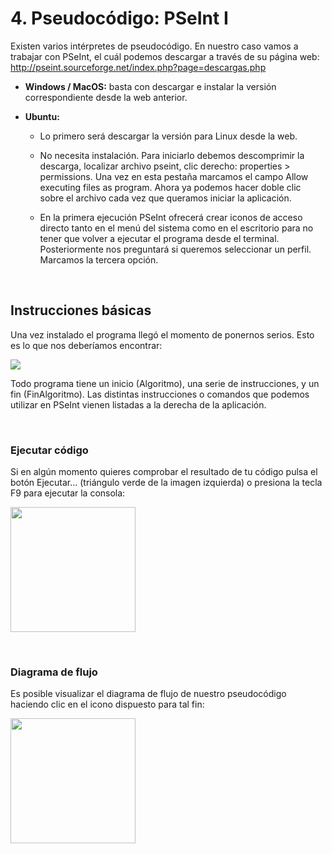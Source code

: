 # 4. Pseudocódigo: PSeInt I

Existen varios intérpretes de pseudocódigo. En nuestro caso vamos a trabajar con PSeInt, el cuál podemos descargar a través de su página web: <http://pseint.sourceforge.net/index.php?page=descargas.php>

- **Windows / MacOS:** basta con descargar e instalar la versión correspondiente desde la web anterior.

- **Ubuntu:**

  - Lo primero será descargar la versión para Linux desde la web.
 
  - No necesita instalación. Para iniciarlo debemos descomprimir la descarga, localizar archivo pseint, clic derecho: properties > permissions. Una vez en esta pestaña marcamos el campo Allow executing files as program. Ahora ya podemos hacer doble clic sobre el archivo cada vez que queramos iniciar la aplicación.

  - En la primera ejecución PSeInt ofrecerá crear iconos de acceso directo tanto en el menú del sistema como en el escritorio para no tener que volver a ejecutar el programa desde el terminal. Posteriormente nos preguntará si queremos seleccionar un perfil. Marcamos la tercera opción.

&nbsp;

## Instrucciones básicas

Una vez instalado el programa llegó el momento de ponernos serios. Esto es lo que nos deberíamos encontrar:

![](https://firebasestorage.googleapis.com/v0/b/virtually-1f5e0.appspot.com/o/dashboard%2Fprofile%2F8389diagrama-flujo-2.png?alt=media&token=e7ec1b07-f505-489e-b19e-d576c053be6a)

Todo programa tiene un inicio (Algoritmo), una serie de instrucciones, y un fin (FinAlgoritmo). Las distintas instrucciones o comandos que podemos utilizar en PSeInt vienen listadas a la derecha de la aplicación.

&nbsp;

### Ejecutar código

Si en algún momento quieres comprobar el resultado de tu código pulsa el botón Ejecutar... (triángulo verde de la imagen izquierda) o presiona la tecla F9 para ejecutar la consola:

<img src="https://firebasestorage.googleapis.com/v0/b/virtually-1f5e0.appspot.com/o/dashboard%2Fprofile%2F2098diagrama-flujo-3.png?alt=media&token=6e08bd82-1d2a-4763-8024-123a5dbf01a2" width=200/>

&nbsp;

### Diagrama de flujo

Es posible visualizar el diagrama de flujo de nuestro pseudocódigo haciendo clic en el icono dispuesto para tal fin:

<img src="https://firebasestorage.googleapis.com/v0/b/virtually-1f5e0.appspot.com/o/dashboard%2Fprofile%2F9060diagrama-flujo-4.png?alt=media&token=9f177cc8-6816-47ce-bcee-f42069ed2831" width=200/>
